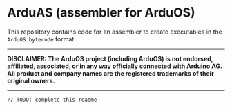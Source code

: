 # ArduAS (assembler for ArduOS)

This repository contains code for an assembler to create executables in the `ArduOS bytecode` format.
___
**DISCLAIMER: The ArduOS project (including ArduOS) is not endorsed, affiliated, associated, or in any way officially connected with Arduino AG. All product and company names are the registered trademarks of their original owners.**
___

```
// TODO: complete this readme
```